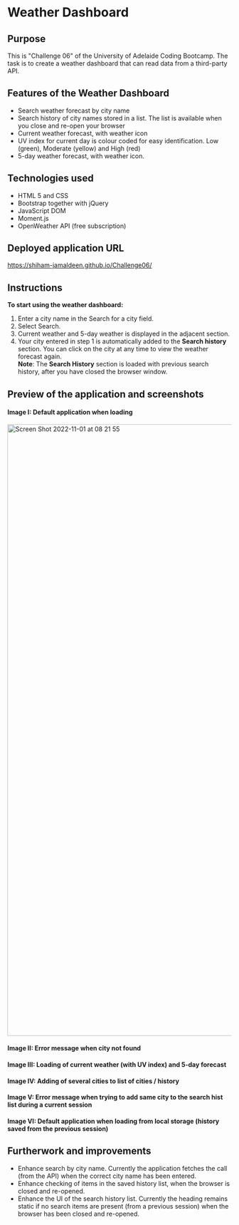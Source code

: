 # Weather Dashboard

## Purpose

This is "Challenge 06" of the University of Adelaide Coding Bootcamp. The task is to create a weather dashboard that can read data from a third-party API.

## Features of the Weather Dashboard

- Search weather forecast by city name
- Search history of city names stored in a list. The list is available when you close and re-open your browser
- Current weather forecast, with weather icon
- UV index for current day is colour coded for easy identification. Low (green), Moderate (yellow) and High (red)
- 5-day weather forecast, with weather icon.

## Technologies used

- HTML 5 and CSS
- Bootstrap together with jQuery
- JavaScript DOM
- Moment.js
- OpenWeather API (free subscription)

## Deployed application URL

https://shiham-jamaldeen.github.io/Challenge06/

## Instructions

**To start using the weather dashboard:**

1. Enter a city name in the Search for a city field.
2. Select Search.
3. Current weather and 5-day weather is displayed in the adjacent section.
4. Your city entered in step 1 is automatically added to the **Search history** section. You can click on the city at any time to view the weather forecast again.<br/>
   **Note**: The **Search History** section is loaded with previous search history, after you have closed the browser window.

## Preview of the application and screenshots

#### Image I: Default application when loading

<img width="1373" alt="Screen Shot 2022-11-01 at 08 21 55" src="https://user-images.githubusercontent.com/112249220/199117842-04a4ac3b-01ea-451c-998d-916471fa4f2e.png">

#### Image II: Error message when city not found

#### Image III: Loading of current weather (with UV index) and 5-day forecast

#### Image IV: Adding of several cities to list of cities / history

#### Image V: Error message when trying to add same city to the search hist list during a current session

#### Image VI: Default application when loading from local storage (history saved from the previous session)

## Furtherwork and improvements

- Enhance search by city name. Currently the application fetches the call (from the API) when the correct city name has been entered.
- Enhance checking of items in the saved history list, when the browser is closed and re-opened.
- Enhance the UI of the search history list. Currently the heading remains static if no search items are present (from a previous session) when the browser has been closed and re-opened.
